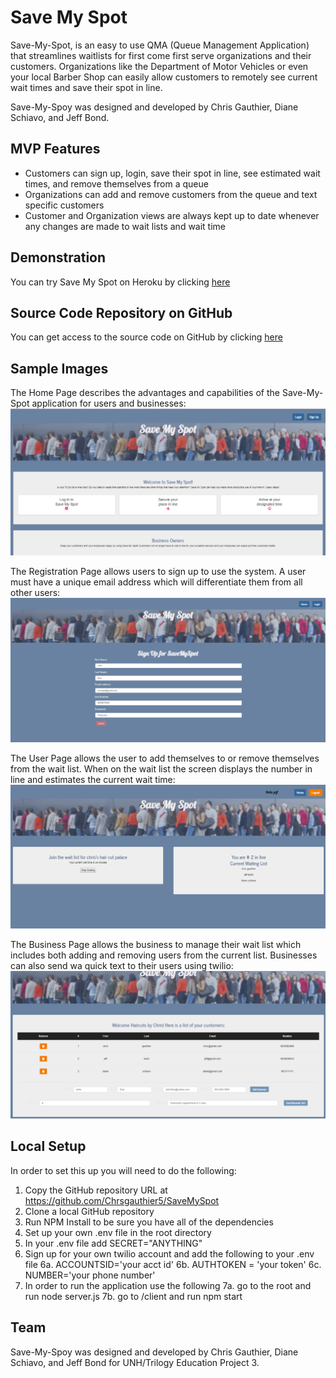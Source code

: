 # Save My Spot
Save-My-Spot, is an easy to use QMA (Queue Management Application) that streamlines waitlists for first come first serve organizations and their customers. Organizations like the Department of Motor Vehicles or even your local Barber Shop can easily allow customers to remotely see current wait times and save their spot in line. 

Save-My-Spoy was designed and developed by Chris Gauthier, Diane Schiavo, and Jeff Bond.

## MVP Features
- Customers can sign up, login, save their spot in line, see estimated wait times, and remove themselves from a queue
- Organizations can add and remove customers from the queue and text specific customers 
- Customer and Organization views are always kept up to date whenever any changes are made to wait lists and wait time

## Demonstration
You can try Save My Spot on Heroku by clicking [here](https://save-my-spot.herokuapp.com/)

## Source Code Repository on GitHub 
You can get access to the source code on GitHub by clicking [here](https://github.com/Chrsgauthier5/SaveMySpot)

## Sample Images
The Home Page describes the advantages and capabilities of the Save-My-Spot application for users and businesses:
![](./client/public/images/SaveMySpot_Home.PNG)

The Registration Page allows users to sign up to use the system. A user must have a unique email address which will differentiate them from all other users:
![](./client/public/images/SaveMySpot_Register.PNG)

The User Page allows the user to add themselves to or remove themselves from the wait list. When on the wait list the screen displays the number in line and estimates the current wait time:
![](./client/public/images/SaveMySpot_User.PNG)

The Business Page allows the business to manage their wait list which includes both adding and removing users from the current list. Businesses can also send wa quick text to their users using twilio:
![](./client/public/images/SaveMySpot_Business.PNG)

## Local Setup
In order to set this up you will need to do the following:
1. Copy the GitHub repository URL at https://github.com/Chrsgauthier5/SaveMySpot
2. Clone a local GitHub repository 
3. Run NPM Install to be sure you have all of the dependencies
4. Set up your own .env file in the root directory
5. In your .env file add SECRET="ANYTHING"
6. Sign up for your own twilio account and add the following to your .env file
6a.    ACCOUNTSID='your acct id'
6b.    AUTHTOKEN = 'your token'
6c.    NUMBER='your phone number'
7. In order to run the application use the following
7a.     go to the root and run node server.js
7b.     go to /client and run npm start 

## Team
Save-My-Spoy was designed and developed by Chris Gauthier, Diane Schiavo, and Jeff Bond for UNH/Trilogy Education Project 3.
